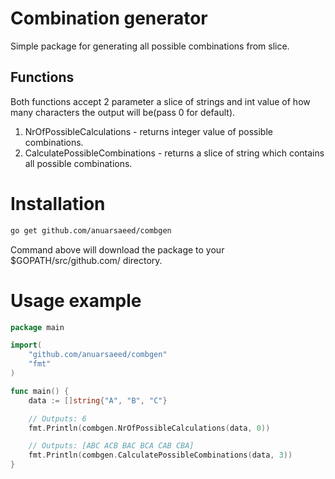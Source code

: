 # Combination generator
Simple package for generating all possible combinations from slice.

## Functions
Both functions accept 2 parameter a slice of strings and int value of how many characters the output will be(pass 0 for default).
1. NrOfPossibleCalculations - returns integer value of possible combinations.
2. CalculatePossibleCombinations - returns a slice of string which contains all possible combinations.

# Installation
``` bash
go get github.com/anuarsaeed/combgen
```
Command above will download the package to your $GOPATH/src/github.com/ directory.


# Usage example
``` go
package main

import(
    "github.com/anuarsaeed/combgen"
	"fmt"
)

func main() {
	data := []string{"A", "B", "C"}

	// Outputs: 6
	fmt.Println(combgen.NrOfPossibleCalculations(data, 0))

	// Outputs: [ABC ACB BAC BCA CAB CBA]
	fmt.Println(combgen.CalculatePossibleCombinations(data, 3))
}
```


